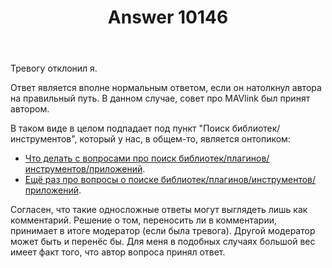 ﻿---
title: "Answer 10146"
se.owner.user_id: 15479
se.owner.display_name: "Suvitruf says Reinstate Monica"
se.owner.link: "https://ru.meta.stackoverflow.com/users/15479/suvitruf-says-reinstate-monica"
se.answer_id: 10146
se.question_id: 10145
se.post_type: answer
se.score: 4
se.is_accepted: True
---
<p>Тревогу отклонил я.</p>

<p>Ответ является вполне нормальным ответом, если он натолкнул автора на правильный путь. В данном случае, совет про MAVlink был принят автором.</p>

<p>В таком виде в целом подпадает под пункт "Поиск библиотек/инструментов", который у нас, в общем-то, является онтопиком:</p>

<ul>
<li><a href="https://ru.meta.stackoverflow.com/q/2615/15479">Что делать с вопросами про поиск библиотек/плагинов/инструментов/приложений</a>.</li>
<li><a href="https://ru.meta.stackoverflow.com/q/9491/15479">Ещё раз про вопросы о поиске библиотек/плагинов/инструментов/приложений</a>.</li>
</ul>

<p>Согласен, что такие односложные ответы могут выглядеть лишь как комментарий. Решение о том, переносить ли в комментарии, принимает в итоге модератор (если была тревога). Другой модератор может быть и перенёс бы. Для меня в подобных случаях большой вес имеет факт того, что автор вопроса принял ответ.</p>
